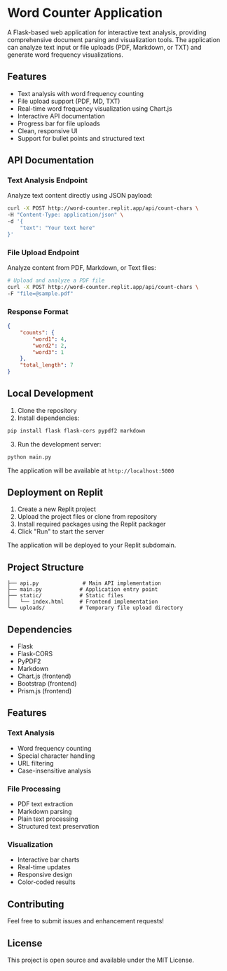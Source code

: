 # Word Counter Application

A Flask-based web application for interactive text analysis, providing comprehensive document parsing and visualization tools. The application can analyze text input or file uploads (PDF, Markdown, or TXT) and generate word frequency visualizations.

## Features

- Text analysis with word frequency counting
- File upload support (PDF, MD, TXT)
- Real-time word frequency visualization using Chart.js
- Interactive API documentation
- Progress bar for file uploads
- Clean, responsive UI
- Support for bullet points and structured text

## API Documentation

### Text Analysis Endpoint

Analyze text content directly using JSON payload:

```bash
curl -X POST http://word-counter.replit.app/api/count-chars \
-H "Content-Type: application/json" \
-d '{
    "text": "Your text here"
}'
```

### File Upload Endpoint

Analyze content from PDF, Markdown, or Text files:

```bash
# Upload and analyze a PDF file
curl -X POST http://word-counter.replit.app/api/count-chars \
-F "file=@sample.pdf"
```

### Response Format

```json
{
    "counts": {
        "word1": 4,
        "word2": 2,
        "word3": 1
    },
    "total_length": 7
}
```

## Local Development

1. Clone the repository
2. Install dependencies:
```bash
pip install flask flask-cors pypdf2 markdown
```

3. Run the development server:
```bash
python main.py
```

The application will be available at `http://localhost:5000`

## Deployment on Replit

1. Create a new Replit project
2. Upload the project files or clone from repository
3. Install required packages using the Replit packager
4. Click "Run" to start the server

The application will be deployed to your Replit subdomain.

## Project Structure

```
├── api.py              # Main API implementation
├── main.py            # Application entry point
├── static/            # Static files
│   └── index.html     # Frontend implementation
└── uploads/           # Temporary file upload directory
```

## Dependencies

- Flask
- Flask-CORS
- PyPDF2
- Markdown
- Chart.js (frontend)
- Bootstrap (frontend)
- Prism.js (frontend)

## Features

### Text Analysis
- Word frequency counting
- Special character handling
- URL filtering
- Case-insensitive analysis

### File Processing
- PDF text extraction
- Markdown parsing
- Plain text processing
- Structured text preservation

### Visualization
- Interactive bar charts
- Real-time updates
- Responsive design
- Color-coded results

## Contributing

Feel free to submit issues and enhancement requests!

## License

This project is open source and available under the MIT License.
